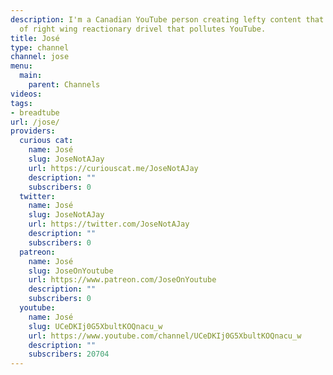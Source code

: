 ```yaml
---
description: I'm a Canadian YouTube person creating lefty content that undermines the garbage flow 
  of right wing reactionary drivel that pollutes YouTube.
title: José
type: channel
channel: jose
menu:
  main:
    parent: Channels
videos:
tags:
- breadtube
url: /jose/
providers:
  curious cat:
    name: José
    slug: JoseNotAJay
    url: https://curiouscat.me/JoseNotAJay
    description: ""
    subscribers: 0
  twitter:
    name: José
    slug: JoseNotAJay
    url: https://twitter.com/JoseNotAJay
    description: ""
    subscribers: 0
  patreon:
    name: José
    slug: JoseOnYoutube
    url: https://www.patreon.com/JoseOnYoutube
    description: ""
    subscribers: 0
  youtube:
    name: José
    slug: UCeDKIj0G5XbultKOQnacu_w
    url: https://www.youtube.com/channel/UCeDKIj0G5XbultKOQnacu_w
    description: ""
    subscribers: 20704
---
```

